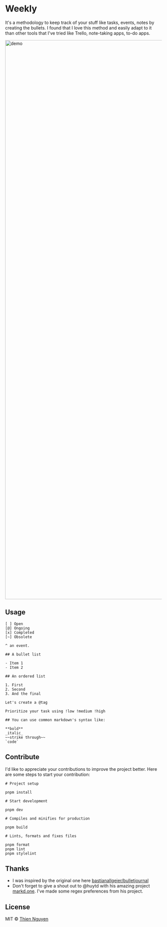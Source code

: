 # Weekly

It's a methodology to keep track of your stuff like tasks, events, notes by creating the bullets. I found that I love
this method and easily adapt to it than other tools that I've tried like Trello, note-taking apps, to-do apps.

<img width="1792" alt="demo" src="https://user-images.githubusercontent.com/72242664/189843980-8513c57b-5257-41f5-b636-52eb695d90c6.jpg">

## Usage

```
[ ] Open
[@] Ongoing
[x] Completed
[~] Obsolete

^ an event.

## A bullet list

- Item 1
- Item 2

## An ordered list

1. First
2. Second
3. And the final

Let's create a @tag

Prioritize your task using !low !medium !high

## You can use common markdown's syntax like:

**bold**
_italic_
~~strike through~~
`code`
```

## Contribute

I'd like to appreciate your contributions to improve the project better. Here are some steps to start your contribution:

```
# Project setup

pnpm install

# Start development

pnpm dev

# Compiles and minifies for production

pnpm build

# Lints, formats and fixes files

pnpm format
pnpm lint
pnpm stylelint
```

## Thanks

- I was inspired by the original one here
  [bastianallgeier/bulletjournal](https://github.com/bastianallgeier/bulletjournal)
- Don't forget to give a shout out to @huytd with his amazing project [markd.one](https://github.com/huytd/markd.one).
  I've made some regex preferences from his project.

## License

MIT © [Thien Nguyen](https://thien.dev)

